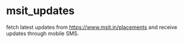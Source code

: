 # msit_updates
fetch latest updates from https://www.msit.in/placements and receive updates through mobile SMS.
